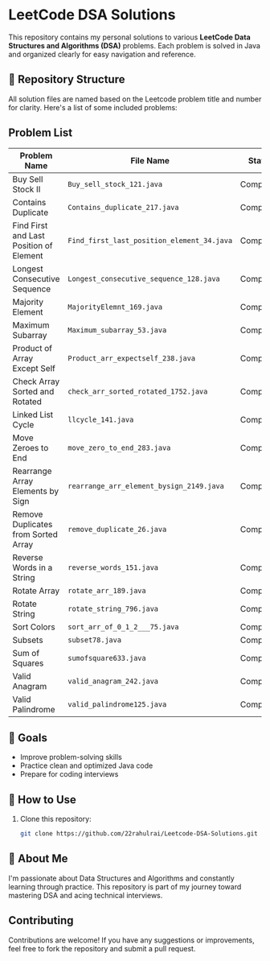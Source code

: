 # LeetCode DSA Solutions

This repository contains my personal solutions to various **LeetCode Data Structures and Algorithms (DSA)** problems. Each problem is solved in Java and organized clearly for easy navigation and reference.

## 📁 Repository Structure

All solution files are named based on the Leetcode problem title and number for clarity. Here's a list of some included problems:

## Problem List

| Problem Name                                      | File Name                                   | Status       |
|---------------------------------------------------|---------------------------------------------|--------------|
| Buy Sell Stock II                                 | `Buy_sell_stock_121.java`                  | Completed    |
| Contains Duplicate                                | `Contains_duplicate_217.java`              | Completed    |
| Find First and Last Position of Element          | `Find_first_last_position_element_34.java` | Completed    |
| Longest Consecutive Sequence                      | `Longest_consecutive_sequence_128.java`    | Completed    |
| Majority Element                                  | `MajorityElemnt_169.java`                  | Completed    |
| Maximum Subarray                                  | `Maximum_subarray_53.java`                  | Completed    |
| Product of Array Except Self                      | `Product_arr_expectself_238.java`          | Completed    |
| Check Array Sorted and Rotated                   | `check_arr_sorted_rotated_1752.java`       | Completed    |
| Linked List Cycle                                 | `llcycle_141.java`                          | Completed    |
| Move Zeroes to End                                | `move_zero_to_end_283.java`                | Completed    |
| Rearrange Array Elements by Sign                  | `rearrange_arr_element_bysign_2149.java`   | Completed    |
| Remove Duplicates from Sorted Array               | `remove_duplicate_26.java`                  | Completed    |
| Reverse Words in a String                         | `reverse_words_151.java`                    | Completed    |
| Rotate Array                                      | `rotate_arr_189.java`                       | Completed    |
| Rotate String                                     | `rotate_string_796.java`                    | Completed    |
| Sort Colors                                       | `sort_arr_of_0_1_2___75.java`              | Completed    |
| Subsets                                           | `subset78.java`                             | Completed    |
| Sum of Squares                                    | `sumofsquare633.java`                       | Completed    |
| Valid Anagram                                     | `valid_anagram_242.java`                    | Completed    |
| Valid Palindrome                                   | `valid_palindrome125.java`                  | Completed    |



## 🚀 Goals

- Improve problem-solving skills
- Practice clean and optimized Java code
- Prepare for coding interviews

## 📌 How to Use

1. Clone this repository:
   ```bash
   git clone https://github.com/22rahulrai/Leetcode-DSA-Solutions.git

## 🧠 About Me

I'm passionate about Data Structures and Algorithms and constantly learning through practice. This repository is part of my journey toward mastering DSA and acing technical interviews.

## Contributing

Contributions are welcome! If you have any suggestions or improvements, feel free to fork the repository and submit a pull request.



